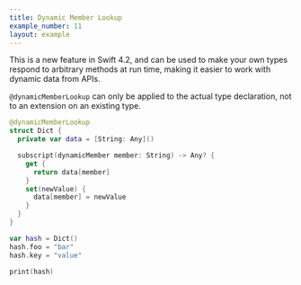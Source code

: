 ```yaml
---
title: Dynamic Member Lookup
example_number: 11
layout: example
---
```


This is a new feature in Swift 4.2, and can be used to make your own types respond to arbitrary methods at run time, making it easier to work with dynamic data from APIs.

`@dynamicMemberLookup` can only be applied to the actual type declaration, not to an extension on an existing type.

```swift
@dynamicMemberLookup
struct Dict {
  private var data = [String: Any]()

  subscript(dynamicMember member: String) -> Any? {
    get {
      return data[member]
    }
    set(newValue) {
      data[member] = newValue
    }
  }
}

var hash = Dict()
hash.foo = "bar"
hash.key = "value"

print(hash)
```